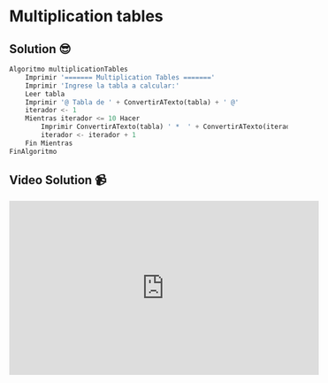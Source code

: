 # Multiplication tables

## Solution 😎

```python
Algoritmo multiplicationTables
	Imprimir '======= Multiplication Tables ======='
	Imprimir 'Ingrese la tabla a calcular:'
	Leer tabla
	Imprimir '@ Tabla de ' + ConvertirATexto(tabla) + ' @'
	iterador <- 1 
	Mientras iterador <= 10 Hacer
		Imprimir ConvertirATexto(tabla) ' *  ' + ConvertirATexto(iterador) + ' = ' ConvertirATexto(tabla * iterador) 
		iterador <- iterador + 1
	Fin Mientras
FinAlgoritmo
```

## Video Solution 📹

<iframe width="560" height="315" src="https://www.youtube.com/embed/sflZBFlxWeg" title="YouTube video player" frameborder="0" allow="accelerometer; autoplay; clipboard-write; encrypted-media; gyroscope; picture-in-picture; web-share" allowfullscreen></iframe>